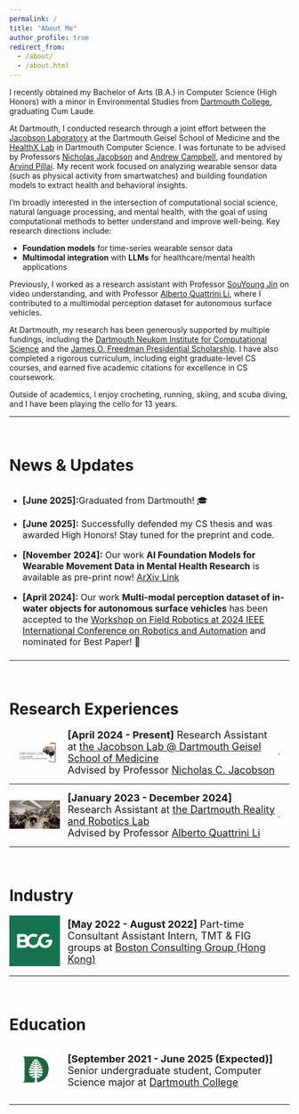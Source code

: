 ```yaml
---
permalink: /
title: "About Me"
author_profile: true
redirect_from: 
  - /about/
  - /about.html
---
```


I recently obtained my Bachelor of Arts (B.A.) in Computer Science (High Honors) with a minor in Environmental Studies from [Dartmouth College](https://home.dartmouth.edu/), graduating Cum Laude.

At Dartmouth, I conducted research through a joint effort between the [Jacobson Laboratory](https://geiselmed.dartmouth.edu/jacobsonlab/) at the Dartmouth Geisel School of Medicine and the [HealthX Lab](https://healthx-dartmouth.org/) in Dartmouth Computer Science. I was fortunate to be advised by Professors [Nicholas Jacobson](https://www.nicholasjacobson.com/) and [Andrew Campbell](https://www.cs.dartmouth.edu/~campbell/), and mentored by [Arvind Pillai](https://arvind1609.github.io/). My recent work focused on analyzing wearable sensor data (such as physical activity from smartwatches) and building foundation models to extract health and behavioral insights. 

I’m broadly interested in the intersection of computational social science, natural language processing, and mental health, with the goal of using computational methods to better understand and improve well-being. Key research directions include:

  - **Foundation models** for time-series wearable sensor data
  - **Multimodal integration** with **LLMs** for healthcare/mental health applications

Previously, I worked as a research assistant with Professor [SouYoung Jin](http://souyoungjin.com/) on video understanding, and with Professor [Alberto Quattrini Li](https://rlab.cs.dartmouth.edu/albertoq/), where I contributed to a multimodal perception dataset for autonomous surface vehicles.

At Dartmouth, my research has been generously supported by multiple fundings, including the [Dartmouth Neukom Institute for Computational Science](https://neukom.dartmouth.edu/funding/students/neukom-scholars-program) and the [James O. Freedman Presidential Scholarship](https://students.dartmouth.edu/ugar/research/programs/presidential-scholars). I have also completed a rigorous curriculum, including eight graduate-level CS courses, and earned five academic citations for excellence in CS coursework.

Outside of academics, I enjoy crocheting, running, skiing, and scuba diving, and I have been playing the cello for 13 years.

------
<br>

News & Updates
======

<div style="overflow-y: scroll; height:300px;">
<ul>

<li><p style="font-size:medium;"><b>[June 2025]:</b>Graduated from Dartmouth! 🎓</p></li>

<li><p style="font-size:medium;"><b>[June 2025]:</b> Successfully defended my CS thesis and was awarded High Honors! Stay tuned for the preprint and code.</p></li>

<li><p style="font-size:medium;"><b>[November 2024]:</b> Our work <b>AI Foundation Models for Wearable Movement Data in Mental Health Research</b> is available as pre-print now! <a href="https://arxiv.org/abs/2411.15240">ArXiv Link</a></p></li>

<li><p style="font-size:medium;"><b>[April 2024]:</b> Our work <b>Multi-modal perception dataset of in-water objects for autonomous surface vehicles</b> has been accepted to the <a href="https://norlab-ulaval.github.io/workshop_field_robotics_icra2024/">Workshop on Field Robotics at 2024 IEEE International Conference on Robotics and Automation</a> and nominated for Best Paper! 🎊 </p></li>

</ul>
</div>

------
<br>

Research Experiences
======

<div class="row"> 
  <span style="width:20%; height:auto; display: inline-block; justify-content:center; vertical-align: middle;"><img src="/images/dartmouth_jacobson_lab_icon.png" alt="Dartmouth Jacobson Lab Icon" style="max-width:90%; height:auto; object-fit: contain; margin:auto;"></span>
  <span style="width:75%; height:auto; display: inline-block; vertical-align: middle;font-size:large;"><b>[April 2024 - Present]</b> Research Assistant at <a href="https://geiselmed.dartmouth.edu/jacobsonlab/">the Jacobson Lab @ Dartmouth Geisel School of Medicine</a>
  <br> Advised by Professor <a href="http://nicholasjacobson.com/">Nicholas C. Jacobson</a></span>.
</div>

------

<div class="row"> 
  <span style="width:20%; height:auto; display: inline-block; justify-content:center; vertical-align: middle;"><img src="/images/dartmouth_robotics_logo.png" alt="Dartmouth RLab Icon" style="max-width:90%; height:auto; object-fit: contain; margin:auto;"></span>
  <span style="width:75%; height:auto; display: inline-block; vertical-align: middle;font-size:large;"><b>[January 2023 - December 2024]</b> Research Assistant at <a href="https://home.dartmouth.edu/">the Dartmouth Reality and Robotics Lab</a>
  <br> Advised by Professor <a href="https://rlab.cs.dartmouth.edu/albertoq/">Alberto Quattrini Li</a></span>.
</div>

------

<br>

Industry
======

<div class="row"> 
  <span style="width:20%; height:auto; display: inline-block; justify-content:center; vertical-align: middle;"><img src="/images/BCG_logo.png" alt="BCG HK Icon" style="max-width:90%; height:auto; object-fit: contain; margin:auto;"></span>
  <span style="width:75%; height:auto; display: inline-block; vertical-align: middle;font-size:large;"><b>[May 2022 - August 2022]</b> Part-time Consultant Assistant Intern, TMT & FIG groups at <a href="https://www.bcg.com/offices/hong-kong/default">Boston Consulting Group (Hong Kong)</a></span>
</div>

------

<br>

Education
======

<div class="row"> 
  <span style="width:20%; height:auto; display: inline-block; justify-content:center; vertical-align: middle;"><img src="/images/dartmouth_logo.png" alt="Dartmouth Icon" style="max-width:90%; height:auto; object-fit: contain; margin:auto;"></span>
  <span style="width:75%; height:auto; display: inline-block; vertical-align: middle;font-size:large;"><b>[September 2021 - June 2025 (Expected)]</b> Senior undergraduate student, Computer Science major at <a href="https://home.dartmouth.edu/">Dartmouth College</a></span>
</div>

------
